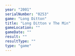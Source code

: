 ```yaml
---
year: "2001"
serialNumber: "0253" 
game: "Long Ditton"
title: "Long Ditton v The Min"
gameLocation: ""
gameDate: ""
result: ""
resultType: ""
type: "game"
---
```

